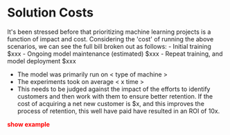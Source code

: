 # Solution Costs
It's been stressed before that prioritizing machine learning projects is a function of impact and cost.
Considering the 'cost' of running the above scenarios, we can see the full bill broken out as follows:
	- Initial training $xxx
	- Ongoing model maintenance (estimated) $xxx
	- Repeat training, and model deployment $xxx
- The model was primarily run on < type of machine >
- The experiments took on average < x time >
- This needs to be judged against the impact of the efforts to identify customers and then work with them to
  ensure better retention. If the cost of acquiring a net new customer is $x, and this improves the process of
  retention, this well have paid have resulted in an ROI of 10x. 

<span style="color:red">**show example**</span>

